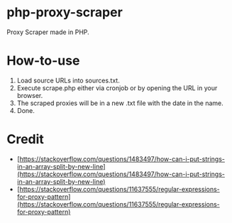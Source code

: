 # php-proxy-scraper
Proxy Scraper made in PHP.

# How-to-use
1. Load source URLs into sources.txt.
2. Execute scrape.php either via cronjob or by opening the URL in your browser.
3. The scraped proxies will be in a new .txt file with the date in the name.
4. Done.

# Credit
- [https://stackoverflow.com/questions/1483497/how-can-i-put-strings-in-an-array-split-by-new-line](https://stackoverflow.com/questions/1483497/how-can-i-put-strings-in-an-array-split-by-new-line)
- [https://stackoverflow.com/questions/11637555/regular-expressions-for-proxy-pattern](https://stackoverflow.com/questions/11637555/regular-expressions-for-proxy-pattern)